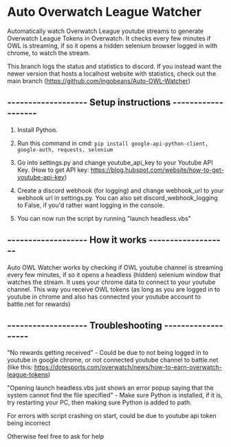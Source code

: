# Auto Overwatch League Watcher

Automatically watch Overwatch League youtube streams to generate Overwatch League Tokens in Overwatch. It checks every few minutes if OWL is streaming, if so it opens a hidden selenium browser logged in with chrome, to watch the stream. 

This branch logs the status and statistics to discord.
If you instead want the newer version that hosts a localhost website with statistics, check out the main branch (https://github.com/ingobeans/Auto-OWL-Watcher)


## **-------------------  Setup instructions  -------------------**

1. Install Python.

2. Run this command in cmd: `pip install google-api-python-client, google-auth, requests, selenium`

3. Go into settings.py and change youtube_api_key to your Youtube API Key. (How to get API key:  https://blog.hubspot.com/website/how-to-get-youtube-api-key)

4. Create a discord webhook (for logging) and change webhook_url to your webhook url in settings.py. You can also set discord_webhook_logging to False, if you'd rather want logging in the console.

5. You can now run the script by running "launch headless.vbs"


## **-------------------  How it works  -------------------**

Auto OWL Watcher works by checking if OWL youtube channel is streaming every few minutes, if so it opens a headless (hidden) selenium window that watches the stream. 
It uses your chrome data to connect to your youtube channel. This way you receive OWL tokens (as long as you are logged in to youtube in chrome and also has connected your youtube account to battle.net for rewards)




## **------------------- Troubleshooting  -------------------**

"No rewards getting received" - Could be due to not being logged in to youtube in google chrome, or not connected youtube channel to battle.net (like this: https://dotesports.com/overwatch/news/how-to-earn-overwatch-league-tokens)


"Opening launch headless.vbs just shows an error popup saying that the system cannot find the file specified" - Make sure Python is installed, if it is, try restarting your PC, then making sure Python is added to path.


For errors with script crashing on start, could be due to youtube api token being incorrect

Otherwise feel free to ask for help